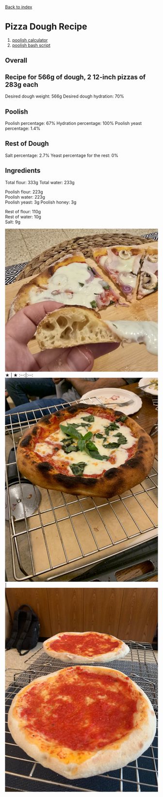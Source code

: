 [Back to index](../index.MD)

# Pizza Dough Recipe
1. [poolish calculator](https://ggalmazor.com/bread_making/poolish_recipe_calculator.html)
2. [poolish bash script](./poolish_calc.sh)


## Overall

## Recipe for 566g of dough, 2 12-inch pizzas of 283g each
Desired dough weight: 566g
Desired dough hydration: 70%

## Poolish
Poolish percentage: 67%
Hydration percentage: 100%
Poolish yeast percentage: 1.4%

## Rest of Dough
Salt percentage: 2.7%
Yeast percentage for the rest: 0%

## Ingredients
Total flour: 333g
Total water: 233g

Poolish flour: 223g  
Poolish water: 223g  
Poolish yeast: 3g
Poolish honey: 3g

Rest of flour: 110g  
Rest of water: 10g  
Salt: 9g

![Slice](../images/pizza3.jpeg)
 ★ | ★ 
:--:|:--:
![Pizza](../images/pizza.jpg) | ![Before the sauce](../images/pizza2.jpeg)
